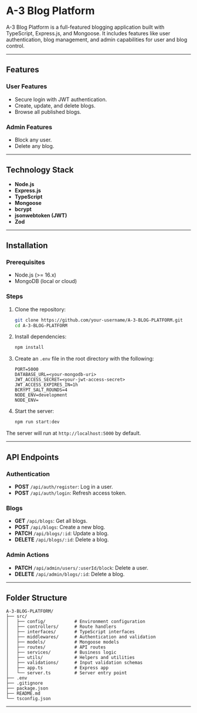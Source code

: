 # A-3 Blog Platform

A-3 Blog Platform is a full-featured blogging application built with TypeScript, Express.js, and Mongoose. It includes features like user authentication, blog management, and admin capabilities for user and blog control.

---

## Features

### User Features
- Secure login with JWT authentication.
- Create, update, and delete blogs.
- Browse all published blogs.

### Admin Features
- Block any user.
- Delete any blog.

---

## Technology Stack

- **Node.js**
- **Express.js**
- **TypeScript**
- **Mongoose**
- **bcrypt**
- **jsonwebtoken (JWT)**
- **Zod**

---

## Installation

### Prerequisites
- Node.js (>= 16.x)
- MongoDB (local or cloud)

### Steps

1. Clone the repository:
   ```bash
   git clone https://github.com/your-username/A-3-BLOG-PLATFORM.git
   cd A-3-BLOG-PLATFORM
   ```

2. Install dependencies:
   ```bash
   npm install
   ```

3. Create an `.env` file in the root directory with the following:
   ```env
   PORT=5000
   DATABASE_URL=<your-mongodb-uri>
   JWT_ACCESS_SECRET=<your-jwt-access-secret>
   JWT_ACCESS_EXPIRES_IN=1h
   BCRYPT_SALT_ROUNDS=4
   NODE_ENV=development
   NODE_ENV=
   ```

4. Start the server:
   ```bash
   npm run start:dev
   ```

The server will run at `http://localhost:5000` by default.

---

## API Endpoints

### Authentication
- **POST** `/api/auth/register`: Log in a user.
- **POST** `/api/auth/login`: Refresh access token.

### Blogs
- **GET** `/api/blogs`: Get all blogs.
- **POST** `/api/blogs`: Create a new blog.
- **PATCH** `/api/blogs/:id`: Update a blog.
- **DELETE** `/api/blogs/:id`: Delete a blog.

### Admin Actions
- **PATCH** `/api/admin/users/:userId/block`: Delete a user.
- **DELETE** `/api/admin/blogs/:id`: Delete a blog.

---

## Folder Structure
```
A-3-BLOG-PLATFORM/
├── src/
│   ├── config/           # Environment configuration
│   ├── controllers/      # Route handlers
│   ├── interfaces/       # TypeScript interfaces
│   ├── middlewares/      # Authentication and validation
│   ├── models/           # Mongoose models
│   ├── routes/           # API routes
│   ├── services/         # Business logic
│   ├── utils/            # Helpers and utilities
│   ├── validations/      # Input validation schemas
│   ├── app.ts            # Express app
│   └── server.ts         # Server entry point
├── .env
├── .gitignore
├── package.json
├── README.md
└── tsconfig.json
```

---
